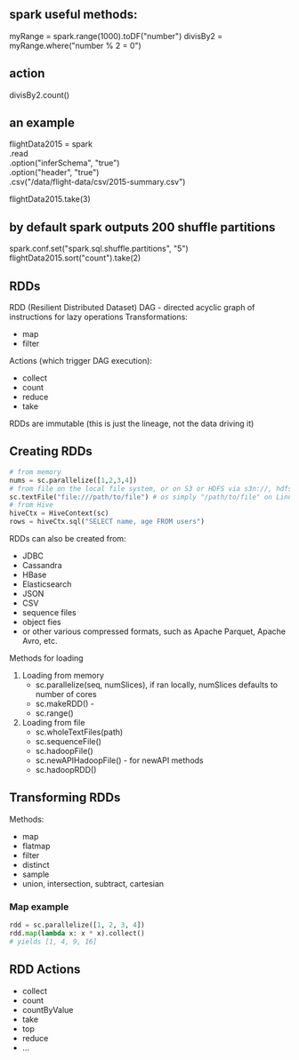 ## spark useful methods:
myRange = spark.range(1000).toDF("number")
divisBy2 = myRange.where("number % 2 = 0")
## action
divisBy2.count()


## an example
flightData2015 = spark\
.read\
.option("inferSchema", "true")\
.option("header", "true")\
.csv("/data/flight-data/csv/2015-summary.csv")

flightData2015.take(3)

## by default spark outputs 200 shuffle partitions
spark.conf.set("spark.sql.shuffle.partitions", "5")
flightData2015.sort("count").take(2)


## RDDs

RDD (Resilient Distributed Dataset)
DAG - directed acyclic graph of instructions for lazy operations
Transformations:
- map
- filter

Actions (which trigger DAG execution):
- collect
- count
- reduce
- take

RDDs are immutable (this is just the lineage, not the data driving it)

## Creating RDDs

```python
# from memory
nums = sc.parallelize([1,2,3,4])
# from file on the local file system, or on S3 or HDFS via s3n://, hdfs://
sc.textFile("file:///path/to/file") # os simply "/path/to/file" on Linux
# from Hive
hiveCtx = HiveContext(sc)
rows = hiveCtx.sql("SELECT name, age FROM users")
```

RDDs can also be created from:
- JDBC
- Cassandra
- HBase
- Elasticsearch
- JSON
- CSV
- sequence files
- object fies
- or other various compressed formats, such as Apache Parquet, Apache Avro, etc.

Methods for loading

1. Loading from memory
    - sc.parallelize(seq, numSlices), if ran locally, numSlices defaults to number of cores
    - sc.makeRDD() - 
    - sc.range()
1. Loading from file
    - sc.wholeTextFiles(path)
    - sc.sequenceFile()
    - sc.hadoopFile()
    - sc.newAPIHadoopFile() - for newAPI methods
    - sc.hadoopRDD()

## Transforming RDDs

Methods:
- map
- flatmap
- filter
- distinct
- sample
- union, intersection, subtract, cartesian

### Map example
```python
rdd = sc.parallelize([1, 2, 3, 4])
rdd.map(lambda x: x * x).collect()
# yields [1, 4, 9, 16]
```

## RDD Actions

- collect
- count
- countByValue
- take
- top
- reduce
- ...

